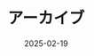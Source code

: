 ---
title: "アーカイブ"
date: 2025-02-19
layout: "archives"
slug: "archives"
menu:
    main:
        weight: -70
        params: 
            icon: archives
---